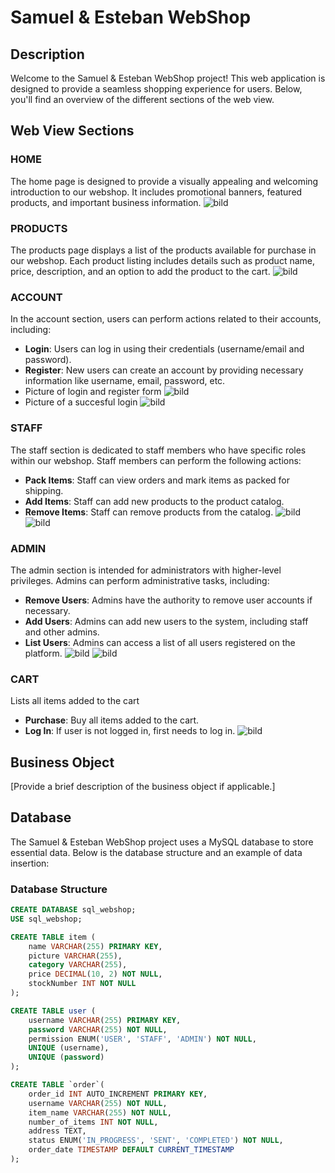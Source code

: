 # Samuel & Esteban WebShop

## Description
Welcome to the Samuel & Esteban WebShop project! This web application is designed to provide a seamless shopping experience for users. Below, you'll find an overview of the different sections of the web view.

## Web View Sections

### HOME
The home page is designed to provide a visually appealing and welcoming introduction to our webshop. It includes promotional banners, featured products, and important business information.
![bild](https://github.com/SamuelTegsten/SE_Webshop/assets/92243583/0044b9ae-2b94-4a4d-93f5-de7cf049dcca)

### PRODUCTS
The products page displays a list of the products available for purchase in our webshop. Each product listing includes details such as product name, price, description, and an option to add the product to the cart.
![bild](https://github.com/SamuelTegsten/SE_Webshop/assets/92243583/5f73ec51-d45a-4466-9fe4-89825ffc0a5b)

### ACCOUNT
In the account section, users can perform actions related to their accounts, including:
- **Login**: Users can log in using their credentials (username/email and password).
- **Register**: New users can create an account by providing necessary information like username, email, password, etc.
- Picture of login and register form
![bild](https://github.com/SamuelTegsten/SE_Webshop/assets/92243583/040cc736-05c3-43b3-a8c8-46093199e824)
- Picture of a succesful login
![bild](https://github.com/SamuelTegsten/SE_Webshop/assets/92243583/926bb101-2835-49ad-9d57-4d5c9ce865be)

### STAFF
The staff section is dedicated to staff members who have specific roles within our webshop. Staff members can perform the following actions:
- **Pack Items**: Staff can view orders and mark items as packed for shipping.
- **Add Items**: Staff can add new products to the product catalog.
- **Remove Items**: Staff can remove products from the catalog.
![bild](https://github.com/SamuelTegsten/SE_Webshop/assets/92243583/28bf6b9d-5a0c-4b0f-9cf6-c7b1bed59d7f)
![bild](https://github.com/SamuelTegsten/SE_Webshop/assets/92243583/4b927d90-48f7-47ad-89af-e19895ffef86)

### ADMIN
The admin section is intended for administrators with higher-level privileges. Admins can perform administrative tasks, including:
- **Remove Users**: Admins have the authority to remove user accounts if necessary.
- **Add Users**: Admins can add new users to the system, including staff and other admins.
- **List Users**: Admins can access a list of all users registered on the platform.
![bild](https://github.com/SamuelTegsten/SE_Webshop/assets/92243583/88849a6c-b15e-4564-a47e-a625aa4acb76)
![bild](https://github.com/SamuelTegsten/SE_Webshop/assets/92243583/9872f769-5731-4e3d-995e-35ef2cbbe3aa)

### CART 
Lists all items added to the cart
- **Purchase**: Buy all items added to the cart.
- **Log In**: If user is not logged in, first needs to log in.
![bild](https://github.com/SamuelTegsten/SE_Webshop/assets/92243583/492af5bf-d505-4059-9ae6-ca288d9a10d8)

## Business Object
[Provide a brief description of the business object if applicable.]

## Database
The Samuel & Esteban WebShop project uses a MySQL database to store essential data. Below is the database structure and an example of data insertion:

### Database Structure
```sql
CREATE DATABASE sql_webshop;
USE sql_webshop;

CREATE TABLE item (
    name VARCHAR(255) PRIMARY KEY,
    picture VARCHAR(255),
    category VARCHAR(255),
    price DECIMAL(10, 2) NOT NULL,
    stockNumber INT NOT NULL
);

CREATE TABLE user (
    username VARCHAR(255) PRIMARY KEY,
    password VARCHAR(255) NOT NULL,
    permission ENUM('USER', 'STAFF', 'ADMIN') NOT NULL,
    UNIQUE (username),
    UNIQUE (password)
);

CREATE TABLE `order`(
    order_id INT AUTO_INCREMENT PRIMARY KEY,
    username VARCHAR(255) NOT NULL,
    item_name VARCHAR(255) NOT NULL,
    number_of_items INT NOT NULL,
    address TEXT,
    status ENUM('IN_PROGRESS', 'SENT', 'COMPLETED') NOT NULL,
    order_date TIMESTAMP DEFAULT CURRENT_TIMESTAMP
);
